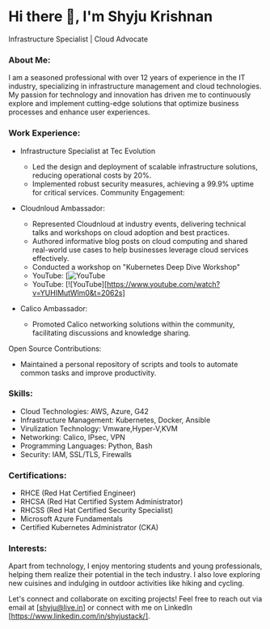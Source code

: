 # Hi there 👋, I'm Shyju Krishnan 
Infrastructure Specialist | Cloud Advocate

### About Me:
I am a seasoned professional with over 12 years of experience in the IT industry, specializing in infrastructure management and cloud technologies. My passion for technology and innovation has driven me to continuously explore and implement cutting-edge solutions that optimize business processes and enhance user experiences.

### Work Experience:
- Infrastructure Specialist at Tec Evolution 
   - Led the design and deployment of scalable infrastructure solutions, reducing operational costs by 20%.
   - Implemented robust security measures, achieving a 99.9% uptime for critical services.
Community Engagement:
- Cloudnloud Ambassador:
   - Represented Cloudnloud at industry events, delivering technical talks and workshops on cloud adoption and best practices.
   - Authored informative blog posts on cloud computing and shared real-world use cases to help businesses leverage cloud services effectively.
   - Conducted a workshop on "Kubernetes Deep Dive Workshop" 
   - YouTube: [![YouTube](https://www.youtube.com/watch?v=Qj3T5kOs9gY&t=3885s)
   - YouTube: [![YouTube][https://www.youtube.com/watch?v=YUHIMutWlm0&t=2062s]


- Calico Ambassador:
   - Promoted Calico networking solutions within the community, facilitating discussions and knowledge sharing.
   
Open Source Contributions:
- Maintained a personal repository of scripts and tools to automate common tasks and improve productivity.


### Skills:
- Cloud Technologies: AWS, Azure, G42
- Infrastructure Management: Kubernetes, Docker, Ansible
- Virulization Technology: Vmware,Hyper-V,KVM
- Networking: Calico, IPsec, VPN
- Programming Languages: Python, Bash
- Security: IAM, SSL/TLS, Firewalls
  
### Certifications:
- RHCE (Red Hat Certified Engineer)
- RHCSA (Red Hat Certified System Administrator)
- RHCSS (Red Hat Certified Security Specialist)
- Microsoft Azure Fundamentals
- Certified Kubernetes Administrator (CKA)

### Interests:
Apart from technology, I enjoy mentoring students and young professionals, helping them realize their potential in the tech industry. I also love exploring new cuisines and indulging in outdoor activities like hiking and cycling.

Let's connect and collaborate on exciting projects! Feel free to reach out via email at [shyju@live.in] or connect with me on LinkedIn [https://www.linkedin.com/in/shyjustack/].






